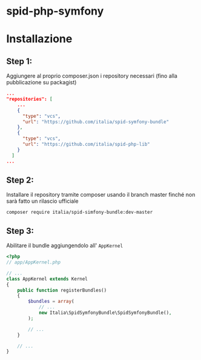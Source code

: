 # spid-php-symfony

# Installazione
## Step 1:

Aggiungere al proprio composer.json i repository necessari (fino alla pubblicazione su packagist)
```json
...
"repositories": [
    ...
    {
      "type": "vcs",
      "url": "https://github.com/italia/spid-symfony-bundle"
    },
    {
      "type": "vcs",
      "url": "https://github.com/italia/spid-php-lib"
    }
  ]
...  
```
## Step 2:
Installare il repository tramite composer usando il branch master finché non sarà fatto un rilascio ufficiale


```
composer require italia/spid-simfony-bundle:dev-master
```

## Step 3:
Abilitare il bundle aggiungendolo all' `AppKernel`

```php
<?php
// app/AppKernel.php

// ...
class AppKernel extends Kernel
{
    public function registerBundles()
    {
        $bundles = array(
            // ...
            new Italia\SpidSymfonyBundle\SpidSymfonyBundle(),
        );

        // ...
    }

    // ...
}
```
